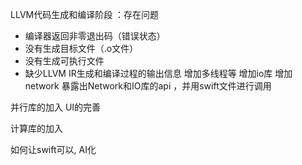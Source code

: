 LLVM代码生成和编译阶段 ：存在问题

- 编译器返回非零退出码（错误状态）
- 没有生成目标文件（.o文件）
- 没有生成可执行文件
- 缺少LLVM IR生成和编译过程的输出信息
增加多线程等
增加io库
增加network
暴露出Network和IO库的api ，并用swift文件进行调用

并行库的加入
UI的完善

计算库的加入

如何让swift可以, AI化